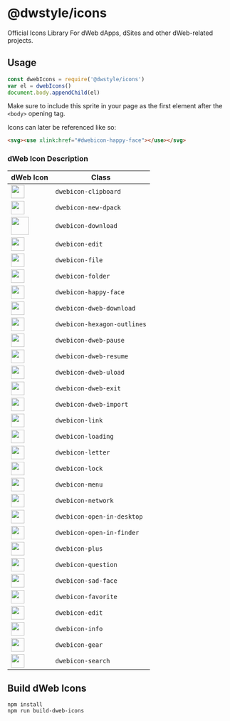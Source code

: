 # @dwstyle/icons

Official Icons Library For dWeb dApps, dSites and other dWeb-related projects.

## Usage

```js
const dwebIcons = require('@dwstyle/icons')
var el = dwebIcons()
document.body.appendChild(el)
```

Make sure to include this sprite in your page as the first element after the `<body>` opening tag.

Icons can later be referenced like so:

```html
<svg><use xlink:href="#dwebicon-happy-face"></use></svg>
```

### dWeb Icon Description

| dWeb Icon  | Class |
| ------------- | ------------- |
| <img width="30px" src="http://cdn.dwebs.io/dweb-icons/clipboard.svg"> | `dwebicon-clipboard` |
| <img width="30px" src="http://cdn.dwebs.io/dweb-icons/dpack.svg"> | `dwebicon-new-dpack` |
| <img width="40px" src="http://cdn.dwebs.io/dweb-icons/download.svg"> | `dwebicon-download` |
| <img width="30px" src="http://cdn.dwebs.io/dweb-icons/edit.svg"> | `dwebicon-edit` |
| <img width="30px" src="http://cdn.dwebs.io/dweb-icons/file.svg"> | `dwebicon-file` |
| <img width="30px" src="http://cdn.dwebs.io/dweb-icons/folder.svg"> | `dwebicon-folder` |
| <img width="30px" src="http://cdn.dwebs.io/dweb-icons/happy-face.svg"> | `dwebicon-happy-face` |
| <img width="30px" src="http://cdn.dwebs.io/dweb-icons/dweb-download.svg"> | `dwebicon-dweb-download` |
| <img width="30px" src="http://cdn.dwebs.io/dweb-icons/hexagon-outlines.svg"> | `dwebicon-hexagon-outlines` |
| <img width="30px" src="http://cdn.dwebs.io/dweb-icons/dweb-pause.svg"> | `dwebicon-dweb-pause` |
| <img width="30px" src="http://cdn.dwebs.io/dweb-icons/dweb-resume.svg"> | `dwebicon-dweb-resume` |
| <img width="30px" src="http://cdn.dwebs.io/dweb-icons/dweb-upload.svg"> | `dwebicon-dweb-uload` |
| <img width="30px" src="http://cdn.dwebs.io/dweb-icons/dweb-exit.svg"> | `dwebicon-dweb-exit` |
| <img width="30px" src="http://cdn.dwebs.io/dweb-icons/dweb-import.svg"> | `dwebicon-dweb-import` |
| <img width="30px" src="http://cdn.dwebs.io/dweb-icons/link.svg"> | `dwebicon-link` |
| <img width="30px" src="http://cdn.dwebs.io/dweb-icons/loading.svg"> | `dwebicon-loading` |
| <img width="30px" src="http://cdn.dwebs.io/dweb-icons/letter.svg"> | `dwebicon-letter` |
| <img width="30px" src="http://cdn.dwebs.io/dweb-icons/lock.svg"> | `dwebicon-lock` |
| <img width="30px" src="http://cdn.dwebs.io/dweb-icons/menu.svg"> | `dwebicon-menu` |
| <img width="30px" src="http://cdn.dwebs.io/dweb-icons/network.svg"> | `dwebicon-network` |
| <img width="30px" src="http://cdn.dwebs.io/dweb-icons/open-in-desktop.svg"> | `dwebicon-open-in-desktop` |
| <img width="30px" src="http://cdn.dwebs.io/dweb-icons/open-in-finder.svg"> | `dwebicon-open-in-finder` |
| <img width="30px" src="http://cdn.dwebs.io/dweb-icons/plus.svg"> | `dwebicon-plus` |
| <img width="30px" src="http://cdn.dwebs.io/dweb-icons/question.svg"> | `dwebicon-question` |
| <img width="30px" src="http://cdn.dwebs.io/dweb-icons/sad-face.svg"> | `dwebicon-sad-face` |
| <img width="30px" src="http://cdn.dwebs.io/dweb-icons/favorite.svg"> | `dwebicon-favorite` |
| <img width="30px" src="http://cdn.dwebs.io/dweb-icons/edit.svg"> | `dwebicon-edit` |
| <img width="30px" src="http://cdn.dwebs.io/dweb-icons/info.svg"> | `dwebicon-info` |
| <img width="30px" src="http://cdn.dwebs.io/dweb-icons/gear.svg"> | `dwebicon-gear` |
| <img width="30px" src="http://cdn.dwebs.io/dweb-icons/search.svg"> | `dwebicon-search` |



## Build dWeb Icons

```shell
npm install
npm run build-dweb-icons
```
